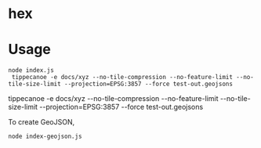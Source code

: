 # hex

# Usage

```
node index.js
 tippecanoe -e docs/xyz --no-tile-compression --no-feature-limit --no-tile-size-limit --projection=EPSG:3857 --force test-out.geojsons  

```
tippecanoe -e docs/xyz --no-tile-compression --no-feature-limit --no-tile-size-limit --projection=EPSG:3857 --force test-out.geojsons  


To create GeoJSON,
```
node index-geojson.js
```